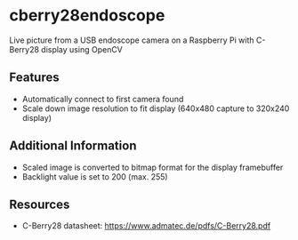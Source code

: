 # cberry28endoscope
Live picture from a USB endoscope camera on a Raspberry Pi with C-Berry28 display using OpenCV

## Features
* Automatically connect to first camera found
* Scale down image resolution to fit display (640x480 capture to 320x240 display)

## Additional Information
* Scaled image is converted to bitmap format for the display framebuffer
* Backlight value is set to 200 (max. 255)

## Resources
* C-Berry28 datasheet: https://www.admatec.de/pdfs/C-Berry28.pdf
